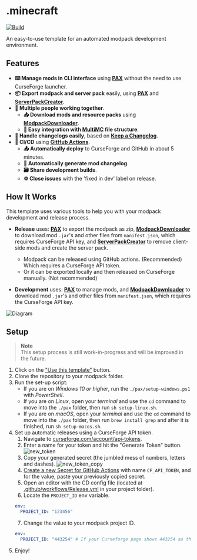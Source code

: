# .minecraft

[![Build](https://github.com/juraj-hrivnak/.minecraft/actions/workflows/Build.yml/badge.svg)](https://github.com/juraj-hrivnak/.minecraft/actions/workflows/Build.yml)

An easy-to-use template for an automated modpack development environment.

## Features

- **⌨️ Manage mods in CLI interface** using **[PAX]** without the need to use CurseForge launcher.
- **📦 Export modpack and server pack** easily, using **[PAX]** and **[ServerPackCreator]**.
- **🤝 Multiple people working together**.
  - **📥 Download mods and resource packs** using **[ModpackDownloader]**.
  - **🧰 Easy integration with [MultiMC] file structure**.
- **📝 Handle changelogs easily**, based on **[Keep a Changelog]**.
- **🧬 CI/CD** using **[GitHub Actions]**.
  - **📤 Automatically deploy** to CurseForge and GitHub in about 5 minutes.
  - **📃 Automatically generate mod changelog**.
  - **🗃️ Share development builds**.
  - **⚙️ Close issues** with the 'fixed in dev' label on release.

## How It Works

This template uses various tools to help you with your modpack development and release process.

- **Release** uses: **[PAX]** to export the modpack as zip, **[ModpackDownloader]** to download mod `.jar`'s and other files from `manifest.json`, which requires CurseForge API key, and **[ServerPackCreator]** to remove client-side mods and create the server pack.
  - Modpack can be released using GitHub actions. (Recommended) Which requires a CurseForge API token.
  - Or it can be exported locally and then released on CurseForge manually. (Not recommended)

- **Development** uses: **[PAX]** to manage mods, and **[ModpackDownloader]** to download mod `.jar`'s and other files from `manifest.json`, which requires the CurseForge API key.

![Diagram](https://i.imgur.com/kCZhkXX.png)

## Setup

> **Note** \
> This setup process is still work-in-progress and will be improved in the future.

1. Click on the ["Use this template"] button.
2. Clone the repository to your modpack folder.
3. Run the set-up script:
    - If you are on _Windows 10 or higher_, run the `./pax/setup-windows.ps1` with _PowerShell_.
    - If you are on _Linux_, open your _terminal_ and use the `cd` command to move into the `./pax` folder, then run `sh setup-linux.sh`.
    - If you are on _macOS_, open your _terminal_ and use the `cd` command to move into the `./pax` folder, then run `brew install grep` and after it is finished, run `sh setup-macos.sh`.
4. Set up automatic releases using a CurseForge API token.
    1. Navigate to [curseforge.com/account/api-tokens](https://curseforge.com/account/api-tokens).
    2. Enter a name for your token and hit the "Generate Token" button.
      ![new_token](https://github.com/juraj-hrivnak/.minecraft/assets/71150936/1718613a-8994-4102-a2a2-aff7939d36ad)
    3. Copy your generated secret (the jumbled mess of numbers, letters and dashes).
      ![new_token_copy](https://github.com/juraj-hrivnak/.minecraft/assets/71150936/5c8cd169-5249-40b0-bd23-f42926c88789)
    4. [Create a new Secret for GitHub Actions] with name `CF_API_TOKEN`, and for the value, paste your previously copied secret.
    5. Open an editor with the CD config file (located at [.github/workflows/Release.yml](https://github.com/juraj-hrivnak/.minecraft/blob/main/.github/workflows/Release.yml#L29) in your project folder).
    6. Locate the `PROJECT_ID` env variable.
      ```yml
      env:
        PROJECT_ID: "123456"
      ```
    7. Change the value to your modpack project ID.
      ```yml
      env:
        PROJECT_ID: "443254" # If your Curseforge page shows 443254 as the Project ID.
      ```
6. Enjoy!

<!-- Links: -->
[PAX]: https://github.com/froehlichA/pax
[ServerPackCreator]: https://github.com/Griefed/ServerPackCreator
[ModpackDownloader]: https://github.com/Joshyx/ModpackDownloader
[MultiMC]: https://multimc.org/
[Keep a Changelog]: https://keepachangelog.com/en/1.0.0/
[GitHub Actions]: .github/workflows
["Use this template"]: https://github.com/juraj-hrivnak/.minecraft/generate
[Create a new Secret for GitHub Actions]: https://docs.github.com/en/actions/security-guides/encrypted-secrets#creating-encrypted-secrets-for-a-repository
